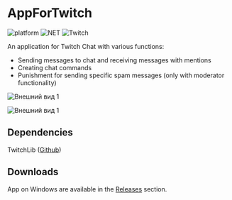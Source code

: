 # AppForTwitch
![platform](https://img.shields.io/badge/Platform-.NET-lightgrey)
![NET](https://img.shields.io/badge/.NET-5.0-aee0d5)
![Twitch](https://img.shields.io/badge/TwitchLib-3.3.0-e347ff)

An application for Twitch Chat with various functions:
+ Sending messages to chat and receiving messages with mentions
+ Creating chat commands
+ Punishment for sending specific spam messages (only with moderator functionality)

![Внешний вид 1](https://cdn.discordapp.com/attachments/828381311831375914/1034284284409806878/1.png)

![Внешний вид 1](https://cdn.discordapp.com/attachments/828381311831375914/1043976498249474058/image.png)

## Dependencies
TwitchLib ([Github](https://github.com/TwitchLib/TwitchLib))

## Downloads
App on Windows are available in the [Releases](https://github.com/AnMSLbR/AppForTwitch/releases) section.
